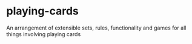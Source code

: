 # playing-cards
An arrangement of extensible sets, rules, functionality and games for all things involving playing cards
